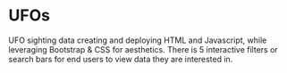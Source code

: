 # UFOs

UFO sighting data creating and deploying HTML and Javascript, while leveraging Bootstrap & CSS for aesthetics. 
There is 5 interactive filters or search bars for end users to view data they are interested in. 








